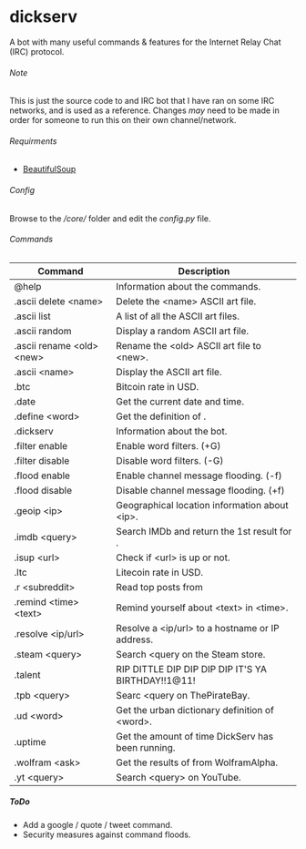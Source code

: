 # dickserv
A bot with many useful commands &amp; features for the Internet Relay Chat (IRC) protocol.

###### Note
This is just the source code to and IRC bot that I have ran on some IRC networks, and is used as a reference.
Changes *may* need to be made in order for someone to run this on their own channel/network.

###### Requirments
 - [BeautifulSoup](https://www.crummy.com/software/BeautifulSoup/)

###### Config
Browse to the */core/* folder and edit the *config.py* file.

###### Commands
| Command | Description |
| --- | --- |
| @help | Information about the commands. |
| .ascii delete \<name> | Delete the \<name> ASCII art file. |
| .ascii list | A list of all the ASCII art files. |
| .ascii random | Display a random ASCII art file. |
| .ascii rename \<old> \<new> | Rename the \<old> ASCII art file to \<new>. |
| .ascii \<name> | Display the <name> ASCII art file. |
| .btc | Bitcoin rate in USD. |
| .date | Get the current date and time. |
| .define \<word> | Get the definition of <word>. |
| .dickserv | Information about the bot. |
| .filter enable | Enable word filters. (+G) |
| .filter disable | Disable word filters. (-G) |
| .flood enable | Enable channel message flooding. (-f) |
| .flood disable | Disable channel message flooding. (+f) |
| .geoip \<ip> | Geographical location information about \<ip>. |
| .imdb \<query> | Search IMDb and return the 1st result for <search>. |
| .isup \<url> | Check if \<url> is up or not. |
| .ltc | Litecoin rate in USD. |
| .r \<subreddit> | Read top posts from <subreddit> |
| .remind \<time> \<text> | Remind yourself about \<text> in \<time>. |
| .resolve \<ip/url> | Resolve a <ip/url> to a hostname or IP address. |
| .steam \<query> | Search \<query on the Steam store. |
| .talent | RIP DITTLE DIP DIP DIP DIP IT\'S YA BIRTHDAY!!1@11! |
| .tpb \<query> | Searc \<query on ThePirateBay. |
| .ud \<word> | Get the urban dictionary definition of \<word>. |
| .uptime | Get the amount of time DickServ has been running. |
| .wolfram \<ask> | Get the results of <query> from WolframAlpha. |
| .yt \<query> | Search \<query> on YouTube. |

##### ToDo
- Add a google / quote / tweet command.
- Security measures against command floods.
